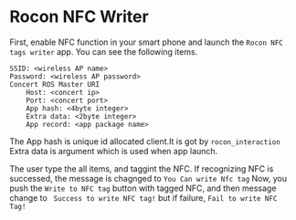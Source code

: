 Rocon NFC Writer
================

First, enable NFC function in your smart phone and launch the ```Rocon NFC tags writer``` app. 
You can see the following items.

```
SSID: <wireless AP name>
Password: <wireless AP password>
Concert ROS Master URI
    Host: <concert ip>
    Port: <concert port>
    App hash: <4byte integer>
    Extra data: <2byte integer>
    App record: <app package name>
```    
The App hash is unique id allocated client.It is got by ```rocon_interaction```
Extra data is argument which is used when app launch.

The user type the all items, and taggint the NFC.
If recognizing NFC is successed, the message is chagnged to ```You Can write Nfc tag```
Now, you push the ```Write to NFC tag``` button with tagged NFC, and then message change to ``` Success to write NFC tag!``` but if failure, ```Fail to write NFC Tag!```

